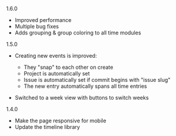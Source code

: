 1.6.0

- Improved performance
- Multiple bug fixes
- Adds grouping & group coloring to all time modules

1.5.0

- Creating new events is improved:
  - They "snap" to each other on create
  - Project is automatically set
  - Issue is automatically set if commit begins with "issue slug"
  - The new entry automatically spans all time entries

- Switched to a week view with buttons to switch weeks


1.4.0

- Make the page responsive for mobile
- Update the timeline library
